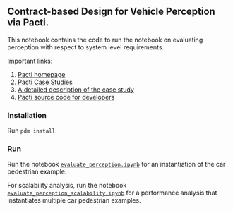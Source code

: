 ## Contract-based Design for Vehicle Perception via Pacti.
This notebook contains the code to run the notebook on evaluating perception with respect to system level requirements. 

Important links:
1. [Pacti homepage](https://www.pacti.org)
2. [Pacti Case Studies](https://www.pacti.org/case_studies/)
3. [A detailed description of the case study](https://www.pacti.org/case_studies/cs-vehicle-perception/evaluate_perception/)
4. [Pacti source code for developers](https://github.com/pacti-org/pacti)

### Installation

Run ```pdm install```

### Run

Run the notebook [`evaluate_perception.ipynb`](evaluate_perception.ipynb) for an instantiation of the car pedestrian example. 

For scalability analysis, run the notebook [`evaluate_perception_scalability.ipynb`](evaluate_perception_scalability.ipynb) for a performance analysis that instantiates multiple car pedestrian examples.
